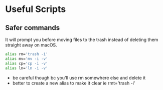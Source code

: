 # Useful Scripts

## Safer commands

It will prompt you before moving files to the trash instead of deleting them straight away on macOS.

```sh
alias rm='trash -i'
alias mv='mv -i -v'
alias cp='cp -i -v'
alias ln='ln -i -v'
```
- be careful though bc you'll use rm somewhere else and delete it
- better to create a new alias to make it clear ie rmt='trash -i'

